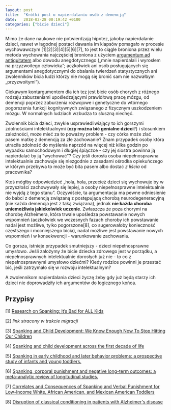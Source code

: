 ```yaml
---
layout: post
title:  "Krótki post o napierdalaniu osób z demencją"
date:   2018-02-28 00:19:42 +0100
categories: ["bicie dzieci"]
---
```


Mimo że dane naukowe nie potwierdzają hipotez, jakoby napierdalanie dzieci, nawet w łagodnej postaci dawania im klapsów pomagało w procesie wychowawczym [1][2][3][4][5][6][7], to jest to ciągle broniona przez wielu metoda wychowania najczęściej broniona z użyciem [argumentum ad antiquitatem](https://pl.wikipedia.org/wiki/Argumentum_ad_traditionem) albo dowodu anegdotycznego („mnie napierdalali i wyrosłem na przyzwoitego człowieka”; aczkolwiek ani osób posługujących się argumentami anegdotycznymi do obalania twierdzeń statystycznych ani zwolenników bicia ludzi którzy nie mogą się bronić sam nie nazwałbym „przyzwoitymi”).

Ciekawym kontargumentem dla ich tez jest bicie osób chorych z różnego rodzaju zaburzeniami upośledzającymi prawidłową pracę mózgu, od demencji poprzez zaburzenia rozwojowe i genetyczne do wtórnego pogorszenia funkcji kognitywnych związanego z fizycznym uszkodzeniem mózgu. W normalnych ludziach wzbudza to słuszną niechęć.

Zwolennik bicia dzieci, zwykle usprawiedliwiający to ich gorszymi zdolnościami intelektualnymi (**czy można bić genialne dzieci**?) i stosunkiem zależności, może mieć za to poważny problem - czy córka może zlać pasem matkę z demencją za złe zachowanie? Znam przypadek osoby która utraciła zdolność do myślenia naprzód na więcej niż kilka godzin po wypadku samochodowym i długiej śpiączce - czy jej siostra powinna ją napierdalać by ją "wychować"? Czy jeśli dorosła osoba niepełnosprawna intelektualnie zachowuje się niezgodnie z zasadami ośrodka opiekuńczego w którym przebywa to może być bita pasem albo dostać _z liścia_ od pracownika? 

Ktoś mógłby odpowiedzieć „hola, hola, przecież dzieci się wychowuje by w przyszłości zachowywały się lepiej, a osoby niepełnosprawne intelektualnie nie wyjdą z tego stanu”. Oczywiście, ta argumentacja ma pewne odniesienie do babci z demencją związaną z postępującą chorobą neurodegeneracyjną (nie każda demencja jest z taką związana), jednak **nie każda choroba uniemożliwia jakiekolwiek uczenie**. Zwłaszcza że poza chorymi na chorobę Alzheimera, która trwale upośledza powstawanie nowych wspomnień (aczkolwiek we wczesnych fazach choroby ich powstawanie nadal jest możliwe, tylko pogorszone[8], co sugerowałoby konieczność częstszego i mocniejszego bicia), nadal możliwe jest powstawanie nowych wspomnień i w konsekwencji - warunkowanie zachowania.

Co gorsza, istnieje przypadek smutniejszy - dzieci niepełnosprawne umysłowo. Jeśli założymy że bicie dziecka zdrowego jest w porządku, a niepełnosprawnych intelektualnie dorosłych już nie - to co z niepełnosprawnymi umysłowo dziećmi? Kiedy rodzice powinni je przestać bić, jeśli zatrzymało się w rozwoju intelektualnym?

A zwolennikom napierdalania dzieci życzę żeby gdy już będą starzy ich dzieci nie doprowadziły ich argumentów do logicznego końca.

## Przypisy

[1] [Research on Spanking: It’s Bad for ALL Kids](https://www.psychologytoday.com/blog/moral-landscapes/201309/research-spanking-it-s-bad-all-kids)

[2] _link stracony w trakcie migracji_

[3] [Spanking and Child Development: We Know Enough Now To Stop Hitting Our Children](http://www.ncbi.nlm.nih.gov/pmc/articles/PMC3768154/)

[4] [Spanking and child development across the first decade of life](http://www.ncbi.nlm.nih.gov/pubmed/24144718)

[5] [Spanking in early childhood and later behavior problems: a prospective study of infants and young toddlers.](http://www.ncbi.nlm.nih.gov/pubmed/15121948)

[6] [Spanking, corporal punishment and negative long-term outcomes: a meta-analytic review of longitudinal studies.](http://www.ncbi.nlm.nih.gov/pubmed/23274727)

[7] [Correlates and Consequences of Spanking and Verbal Punishment for Low-Income White, African American, and Mexican American Toddlers](http://www.ncbi.nlm.nih.gov/pmc/articles/PMC2987237/)

[8] [Disruption of classical conditioning in patients with Alzheimer's disease](https://www.sciencedirect.com/science/article/pii/0197458091900044)
